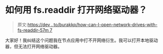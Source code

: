 # 如何用 fs.readdir 打开网络驱动器？

> 原文:[https://dev . to/burakkp/how-can-I-open-network-drives-with-fs-readdir-57m 7](https://dev.to/burakkp/how-can-i-opening-network-drives-with-fs-readdir-57m7)

大家好！我纠结这个问题我在节点应用中打不开网络衍生。我可以打开本地驱动器，但无法打开网络驱动器。